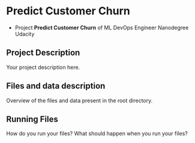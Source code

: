 # Predict Customer Churn

- Project **Predict Customer Churn** of ML DevOps Engineer Nanodegree Udacity

## Project Description

Your project description here.

## Files and data description

Overview of the files and data present in the root directory.

## Running Files

How do you run your files? What should happen when you run your files?
